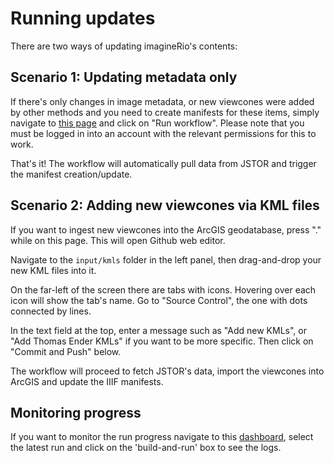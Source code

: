 # Running updates
There are two ways of updating imagineRio's contents: 

## Scenario 1: Updating metadata only
If there's only changes in image metadata, or new viewcones were added by other methods and you need to create manifests for these items, simply navigate to [this page](https://github.com/imaginerio/imaginerio-data/actions/workflows/fetch.yml) and click on "Run workflow". Please note that you must be logged in into an account with the relevant permissions for this to work.

That's it! The workflow will automatically pull data from JSTOR and trigger the manifest creation/update.

## Scenario 2: Adding new viewcones via KML files
If you want to ingest new viewcones into the ArcGIS geodatabase, press "." while on this page. This will open Github web editor. 

Navigate to the `input/kmls` folder in the left panel, then drag-and-drop your new KML files into it.

On the far-left of the screen there are tabs with icons. Hovering over each icon will show the tab's name. Go to "Source Control", the one with dots connected by lines.

In the text field at the top, enter a message such as "Add new KMLs", or "Add Thomas Ender KMLs" if you want to be more specific. Then click on "Commit and Push" below.

The workflow will proceed to fetch JSTOR's data, import the viewcones into ArcGIS and update the IIIF manifests.

## Monitoring progress

If you want to monitor the run progress navigate to this [dashboard](https://github.com/imaginerio/imaginerio-etl/actions/workflows/iiif.yaml), select the latest run and click on the 'build-and-run' box to see the logs.
